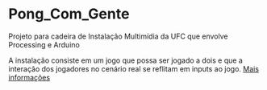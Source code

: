 # Pong_Com_Gente
Projeto para cadeira de Instalação Multimídia da UFC que envolve Processing e Arduino

A instalação consiste em um jogo que possa ser jogado a dois e que a interação dos jogadores no cenário real se reflitam em inputs ao jogo.
<a href="https://instalacoes-multimidia-lp.tumblr.com/">Mais informações</a>
